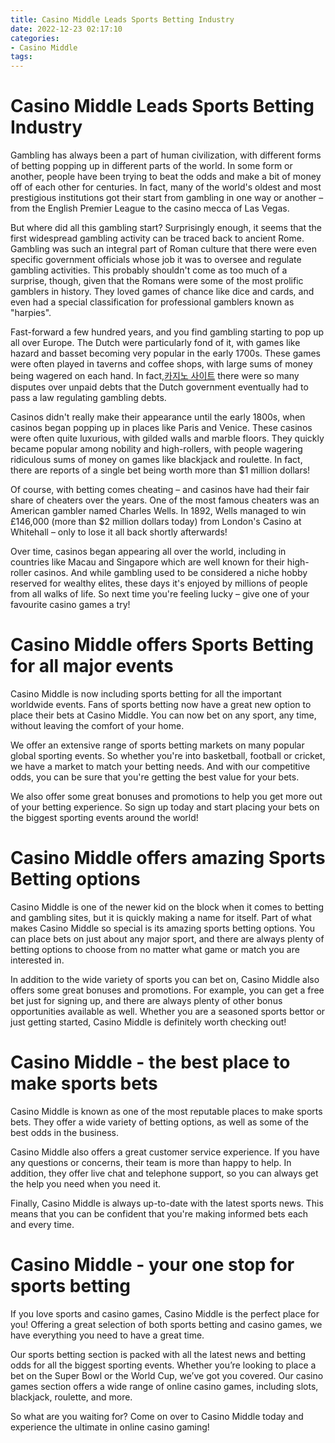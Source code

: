 ```yaml
---
title: Casino Middle Leads Sports Betting Industry 
date: 2022-12-23 02:17:10
categories:
- Casino Middle
tags:
---
```



#  Casino Middle Leads Sports Betting Industry 

Gambling has always been a part of human civilization, with different forms of betting popping up in different parts of the world. In some form or another, people have been trying to beat the odds and make a bit of money off of each other for centuries. In fact, many of the world's oldest and most prestigious institutions got their start from gambling in one way or another – from the English Premier League to the casino mecca of Las Vegas.

But where did all this gambling start? Surprisingly enough, it seems that the first widespread gambling activity can be traced back to ancient Rome. Gambling was such an integral part of Roman culture that there were even specific government officials whose job it was to oversee and regulate gambling activities. This probably shouldn't come as too much of a surprise, though, given that the Romans were some of the most prolific gamblers in history. They loved games of chance like dice and cards, and even had a special classification for professional gamblers known as "harpies".

Fast-forward a few hundred years, and you find gambling starting to pop up all over Europe. The Dutch were particularly fond of it, with games like hazard and basset becoming very popular in the early 1700s. These games were often played in taverns and coffee shops, with large sums of money being wagered on each hand. In fact,[카지노 사이트](https://choegocasino.com/) there were so many disputes over unpaid debts that the Dutch government eventually had to pass a law regulating gambling debts.

Casinos didn't really make their appearance until the early 1800s, when casinos began popping up in places like Paris and Venice. These casinos were often quite luxurious, with gilded walls and marble floors. They quickly became popular among nobility and high-rollers, with people wagering ridiculous sums of money on games like blackjack and roulette. In fact, there are reports of a single bet being worth more than $1 million dollars!

Of course, with betting comes cheating – and casinos have had their fair share of cheaters over the years. One of the most famous cheaters was an American gambler named Charles Wells. In 1892, Wells managed to win £146,000 (more than $2 million dollars today) from London's Casino at Whitehall – only to lose it all back shortly afterwards!

Over time, casinos began appearing all over the world, including in countries like Macau and Singapore which are well known for their high-roller casinos. And while gambling used to be considered a niche hobby reserved for wealthy elites, these days it's enjoyed by millions of people from all walks of life. So next time you're feeling lucky – give one of your favourite casino games a try!

#  Casino Middle offers Sports Betting for all major events 

Casino Middle is now including sports betting for all the important worldwide events. Fans of sports betting now have a great new option to place their bets at Casino Middle. You can now bet on any sport, any time, without leaving the comfort of your home.

We offer an extensive range of sports betting markets on many popular global sporting events. So whether you're into basketball, football or cricket, we have a market to match your betting needs. And with our competitive odds, you can be sure that you're getting the best value for your bets.

We also offer some great bonuses and promotions to help you get more out of your betting experience. So sign up today and start placing your bets on the biggest sporting events around the world!

#  Casino Middle offers amazing Sports Betting options 

Casino Middle is one of the newer kid on the block when it comes to betting and gambling sites, but it is quickly making a name for itself. Part of what makes Casino Middle so special is its amazing sports betting options. You can place bets on just about any major sport, and there are always plenty of betting options to choose from no matter what game or match you are interested in.

In addition to the wide variety of sports you can bet on, Casino Middle also offers some great bonuses and promotions. For example, you can get a free bet just for signing up, and there are always plenty of other bonus opportunities available as well. Whether you are a seasoned sports bettor or just getting started, Casino Middle is definitely worth checking out!

#  Casino Middle - the best place to make sports bets 

Casino Middle is known as one of the most reputable places to make sports bets. They offer a wide variety of betting options, as well as some of the best odds in the business.

Casino Middle also offers a great customer service experience. If you have any questions or concerns, their team is more than happy to help. In addition, they offer live chat and telephone support, so you can always get the help you need when you need it.

Finally, Casino Middle is always up-to-date with the latest sports news. This means that you can be confident that you're making informed bets each and every time.

#  Casino Middle - your one stop for sports betting

If you love sports and casino games, Casino Middle is the perfect place for you! Offering a great selection of both sports betting and casino games, we have everything you need to have a great time.

Our sports betting section is packed with all the latest news and betting odds for all the biggest sporting events. Whether you’re looking to place a bet on the Super Bowl or the World Cup, we’ve got you covered. Our casino games section offers a wide range of online casino games, including slots, blackjack, roulette, and more.

So what are you waiting for? Come on over to Casino Middle today and experience the ultimate in online casino gaming!
